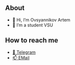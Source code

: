 ## About

- 👋 Hi, I’m Ovsyannikov Artem
- 📙 I’m a student VSU

## How to reach me

- [🔗 Telegram][telegram]
- [📫 EMail][email]

[telegram]: https://t.me/artemmmov
[email]: mailto:art.ovsyannikovv@gmail.com
